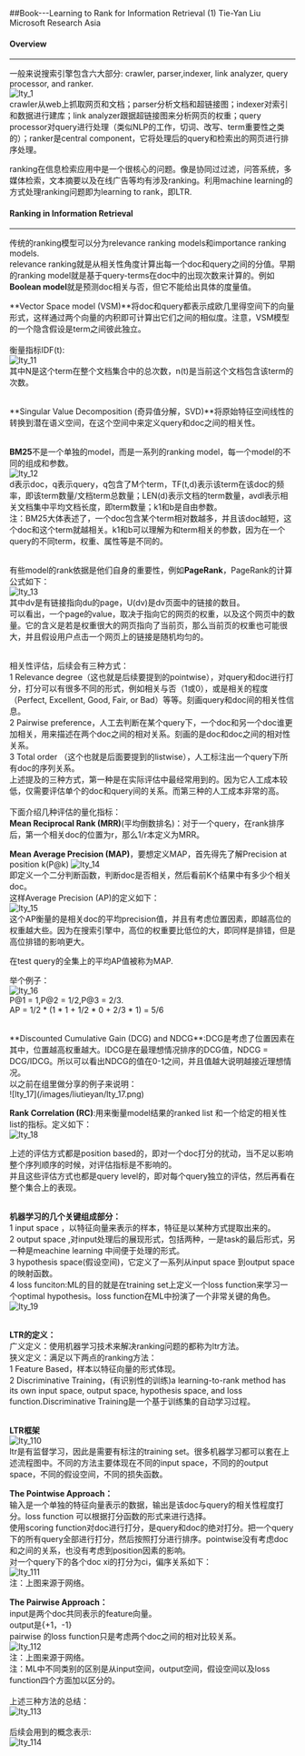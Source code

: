 ##Book---Learning to Rank for Information Retrieval (1)
Tie-Yan Liu  Microsoft Research Asia<br>

#### Overview
------------------
一般来说搜索引擎包含六大部分: crawler, parser,indexer, link analyzer, query processor, and ranker.<br>
![lty_1](/images/liutieyan/lty_1.png)<br>
crawler从web上抓取网页和文档；parser分析文档和超链接图；indexer对索引和数据进行建库；link analyzer跟据超链接图来分析网页的权重；query processor对query进行处理（类似NLP的工作，切词、改写、term重要性之类的）；ranker是central component，它将处理后的query和检索出的网页进行排序处理。<br>

ranking在信息检索应用中是一个很核心的问题。像是协同过过滤，问答系统，多媒体检索，文本摘要以及在线广告等均有涉及ranking。利用machine learning的方式处理ranking问题即为learning to rank，即LTR.<br>

#### Ranking in Information Retrieval
--------------------
传统的ranking模型可以分为relevance ranking models和importance
ranking models.<br>
relevance ranking就是从相关性角度计算出每一个doc和query之间的分值。早期的ranking model就是基于query-terms在doc中的出现次数来计算的。例如**Boolean model**就是预测doc相关与否，但它不能给出具体的度量值。<br>

**Vector Space model (VSM)**将doc和query都表示成欧几里得空间下的向量形式，这样通过两个向量的内积即可计算出它们之间的相似度。注意，VSM模型的一个隐含假设是term之间彼此独立。<br>
<br>
衡量指标IDF(t):<br>
![lty_11](/images/liutieyan/lty_11.png)<br>
其中N是这个term在整个文档集合中的总次数，n(t)是当前这个文档包含该term的次数。<br>
<br>

**Singular Value Decomposition (奇异值分解，SVD)**将原始特征空间线性的转换到潜在语义空间，在这个空间中来定义query和doc之间的相关性。<br>
<br>

**BM25**不是一个单独的model，而是一系列的ranking model，每一个model的不同的组成和参数。<br>
![lty_12](/images/liutieyan/lty_12.png)<br>
d表示doc，q表示query，q包含了M个term，TF(t,d)表示该term在该doc的频率，即该term数量/文档term总数量；LEN(d)表示文档的term数量，avdl表示相关文档集中平均文档长度，即term数量；k1和b是自由参数。<br>
注：BM25大体表述了，一个doc包含某个term相对数越多，并且该doc越短，这个doc和这个term就越相关。k1和b可以理解为和term相关的参数，因为在一个query的不同term，权重、属性等是不同的。<br>
<br>

有些model的rank依据是他们自身的重要性，例如**PageRank**，PageRank的计算公式如下：<br>
![lty_13](/images/liutieyan/lty_13.png)<br>
其中dv是有链接指向du的page，U(dv)是dv页面中的链接的数目。<br>
可以看出，一个page的value，取决于指向它的网页的权重，以及这个网页中的数量。它的含义是若是权重很大的网页指向了当前页，那么当前页的权重也可能很大，并且假设用户点击一个网页上的链接是随机均匀的。<br>
<br>

相关性评估，后续会有三种方式：<br>
1 Relevance degree（这也就是后续要提到的pointwise），对query和doc进行打分，打分可以有很多不同的形式，例如相关与否（1或0），或是相关的程度（Perfect, Excellent, Good, Fair, or Bad）等等。刻画query和doc间的相关性信息。<br>
2 Pairwise preference，人工去判断在某个query下，一个doc和另一个doc谁更加相关，用来描述在两个doc之间的相对关系。刻画的是doc和doc之间的相对性关系。<br>
3 Total order （这个也就是后面要提到的listwise），人工标注出一个query下所有doc的序列关系。<br>
上述提及的三种方式，第一种是在实际评估中最经常用到的。因为它人工成本较低，仅需要评估单个的doc和query间的关系。而第三种的人工成本非常的高。<br>
<br>
下面介绍几种评估的量化指标：<br>
**Mean Reciprocal Rank (MRR)**(平均倒数排名)：对于一个query，在rank排序后，第一个相关doc的位置为r，那么1/r本定义为MRR。<br>


**Mean Average Precision (MAP)**，要想定义MAP，首先得先了解Precision at position k(P@k)
![lty_14](/images/liutieyan/lty_14.png)<br>
即定义一个二分判断函数，判断doc是否相关，然后看前K个结果中有多少个相关doc。<br>
这样Average Precision (AP)的定义如下：<br>
![lty_15](/images/liutieyan/lty_15.png)<br>
这个AP衡量的是相关doc的平均precision值，并且有考虑位置因素，即越高位的权重越大些。因为在搜索引擎中，高位的权重要比低位的大，即同样是排错，但是高位排错的影响更大。

在test query的全集上的平均AP值被称为MAP.<br>

举个例子：<br>
![lty_16](/images/liutieyan/lty_16.png)<br>
P@1 = 1,P@2 = 1/2,P@3 = 2/3.<br>
AP = 1/2 * (1 * 1 + 1/2 * 0 + 2/3 * 1) = 5/6<br>

<br>
**Discounted Cumulative Gain (DCG) and  NDCG**:DCG是考虑了位置因素在其中，位置越高权重越大。IDCG是在最理想情况排序的DCG值，NDCG = DCG/IDCG。所以可以看出NDCG的值在0-1之间，并且值越大说明越接近理想情况。<br>
以之前在组里做分享的例子来说明：<br>
![lty_17](/images/liutieyan/lty_17.png)<br>


**Rank Correlation (RC)**:用来衡量model结果的ranked list 和一个给定的相关性list的指标。定义如下：<br>
![lty_18](/images/liutieyan/lty_18.png)<br>

上述的评估方式都是position based的，即对一个doc打分的扰动，当不足以影响整个序列顺序的时候，对评估指标是不影响的。<br>
并且这些评估方式也都是query level的，即对每个query独立的评估，然后再看在整个集合上的表现。<br>
<br>

**机器学习的几个关键组成部分：**<br>
1 input space ，以特征向量来表示的样本，特征是以某种方式提取出来的。<br>
2 output space ,对input处理后的展现形式，包括两种，一是task的最后形式，另一种是meachine learning 中间便于处理的形式。<br>
3 hypothesis space(假设空间)，它定义了一系列从input space 到output space的映射函数。<br>
4 loss funciton:ML的目的就是在training set上定义一个loss function来学习一个optimal hypothesis。loss function在ML中扮演了一个非常关键的角色。<br>
![lty_19](/images/liutieyan/lty_19.png)<br>
<br>

**LTR的定义：**<br>
广义定义：使用机器学习技术来解决ranking问题的都称为ltr方法。<br>
狭义定义：满足以下两点的ranking方法：<br>
1 Feature Based，样本以特征向量的形式体现。<br>
2 Discriminative Training，(有识别性的训练)a learning-to-rank method has its own input space, output space, hypothesis space, and loss function.Discriminative Training是一个基于训练集的自动学习过程。<br>
<br>

**LTR框架**<br>
![lty_110](/images/liutieyan/lty_110.png)<br>
ltr是有监督学习，因此是需要有标注的training set。很多机器学习都可以套在上述流程图中。不同的方法主要体现在不同的input space，不同的的output space，不同的假设空间，不同的损失函数。<br>

**The Pointwise Approach：**<br>
输入是一个单独的特征向量表示的数据，输出是该doc与query的相关性程度打分。loss function 可以根据打分函数的形式来进行选择。<br>
使用scoring function对doc进行打分，是query和doc的绝对打分。把一个query下的所有query全部进行打分，然后按照打分进行排序。pointwise没有考虑doc和之间的关系，也没有考虑到position因素的影响。<br>
对一个query下的各个doc xi的打分为ci，偏序关系如下：<br>
![lty_111](/images/liutieyan/lty_111.png)<br>
注：上图来源于网络。<br>

**The Pairwise Approach：**<br>
input是两个doc共同表示的feature向量。<br>
output是{+1，-1}<br>
pairwise 的loss function只是考虑两个doc之间的相对比较关系。<br>
![lty_112](/images/liutieyan/lty_112.png)<br>
注：上图来源于网络。<br>
注：ML中不同类别的区别是从input空间，output空间，假设空间以及loss function四个方面加以区分的。<br>
<br>
上述三种方法的总结：<br>
![lty_113](/images/liutieyan/lty_113.png)<br>
<br>
后续会用到的概念表示:<br>
![lty_114](/images/liutieyan/lty_114.png)<br>
<br>